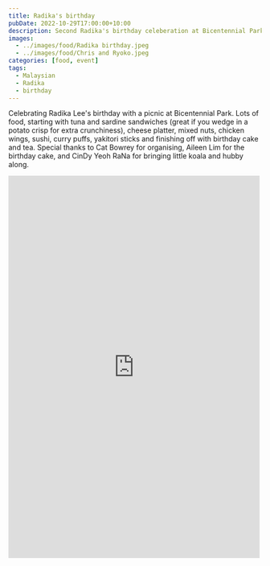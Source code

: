 ```yaml
---
title: Radika's birthday
pubDate: 2022-10-29T17:00:00+10:00
description: Second Radika's birthday celeberation at Bicentennial Park
images:
  - ../images/food/Radika birthday.jpeg
  - ../images/food/Chris and Ryoko.jpeg
categories: [food, event]
tags:
  - Malaysian
  - Radika
  - birthday
---
```


Celebrating Radika Lee's birthday with a picnic at Bicentennial Park. Lots of food, starting with tuna and sardine sandwiches (great if you wedge in a potato crisp for extra crunchiness), cheese platter, mixed nuts, chicken wings, sushi, curry puffs, yakitori sticks and finishing off with birthday cake and tea. Special thanks to Cat Bowrey for organising, Aileen Lim for the birthday cake, and CinDy Yeoh RaNa for bringing little koala and hubby along.

<iframe src="https://www.facebook.com/plugins/post.php?href=https%3A%2F%2Fwww.facebook.com%2Fchris1.tham%2Fposts%2Fpfbid02m2LVrFiEJ3mHNHeKNQRF7pRLj5eKTFfBkdyrBpZJ2NCjDyCjS8Q2dHF4N4kSx1P9l&show_text=true&width=500" width="500" height="761" style="border:none;overflow:hidden" scrolling="no" frameborder="0" allowfullscreen="true" allow="autoplay; clipboard-write; encrypted-media; picture-in-picture; web-share"></iframe>
